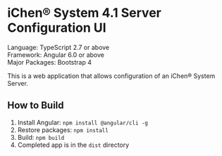 # iChen&reg; System 4.1 Server Configuration UI

Language: TypeScript 2.7 or above  
Framework: Angular 6.0 or above  
Major Packages: Bootstrap 4

This is a web application that allows configuration of an iChen&reg; System Server.

## How to Build

1. Install Angular: `npm install @angular/cli -g`
2. Restore packages: `npm install`
3. Build: `npm build`
4. Completed app is in the `dist` directory
